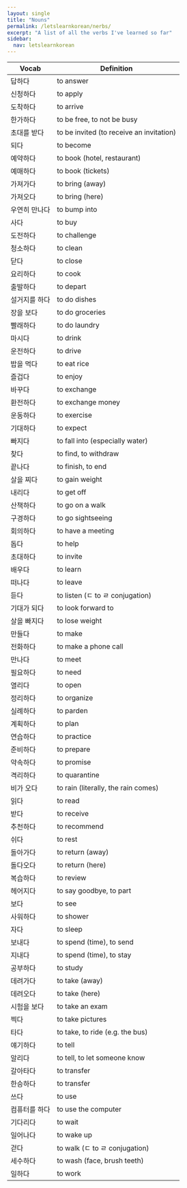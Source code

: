 ```yaml
---
layout: single
title: "Nouns"
permalink: /letslearnkorean/nerbs/
excerpt: "A list of all the verbs I've learned so far"
sidebar: 
  nav: letslearnkorean
---
```


Vocab         | Definition
-----         | ----------
답하다        | to answer
신청하다      | to apply
도착하다      | to arrive
한가하다      | to be free, to not be busy
초대를 받다   | to be invited (to receive an invitation)
되다          | to become
예약하다      | to book (hotel, restaurant)
예매하다      | to book (tickets)
가져가다      | to bring (away)
가져오다      | to bring (here)
우연히 만나다 | to bump into
사다          | to buy
도전하다      | to challenge
청소하다      | to clean
닫다          | to close
요리하다      | to cook
출발하다      | to depart
설거지를 하다 | to do dishes
장을 보다     | to do groceries
빨래하다      | to do laundry
마시다        | to drink
운전하다      | to drive
밥을 먹다     | to eat rice
즐겁다        | to enjoy
바꾸다        | to exchange
환전하다      | to exchange money
운동하다      | to exercise
기대하다      | to expect
빠지다        | to fall into (especially water)
찾다          | to find, to withdraw
끝나다        | to finish, to end
살을 찌다     | to gain weight
내리다        | to get off
산책하다      | to go on a walk
구경하다      | to go sightseeing
회의하다      | to have a meeting
돕다          | to help
초대하다      | to invite
배우다        | to learn
떠나다        | to leave
듣다          | to listen (ㄷ to ㄹ conjugation)
기대가 되다   | to look forward to
살을 빠지다   | to lose weight
만들다        | to make
전화하다      | to make a phone call
만나다        | to meet
필요하다      | to need
열리다        | to open
정리하다      | to organize
실례하다      | to parden
계획하다      | to plan
연습하다      | to practice
준비하다      | to prepare
약속하다      | to promise
격리하다      | to quarantine
비가 오다     | to rain (literally, the rain comes)
읽다          | to read
받다          | to receive
추천하다      | to recommend
쉬다          | to rest
돌아가다      | to return (away)
돌다오다      | to return (here)
복습하다      | to review
헤어지다      | to say goodbye, to part
보다          | to see
사워하다      | to shower
자다          | to sleep
보내다        | to spend (time), to send
지내다        | to spend (time), to stay
공부하다      | to study
데려가다      | to take (away)
데려오다      | to take (here)
시험을 보다   | to take an exam
찍다          | to take pictures
타다          | to take, to ride (e.g. the bus)
얘기하다      | to tell
알리다        | to tell, to let someone know
갈아타다      | to transfer
한승하다      | to transfer
쓰다          | to use
컴퓨터를 하다 | to use the computer
기다리다      | to wait
일어나다      | to wake up
걷다          | to walk (ㄷ to ㄹ conjugation)
세수하다      | to wash (face, brush teeth)
일하다        | to work
